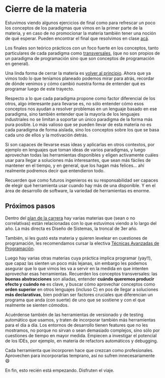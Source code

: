 # Cierre de la materia

Estuvimos viendo algunos ejercicios de final como para refrescar un poco los conceptos de los paradigmas que vimos en la primer parte de la materia, y en caso de no promocionar la materia también tener una noción de qué esperar. Pueden encontrar el final que resolvimos en clase [acá](https://github.com/pdep-mit/bitacora-de-clase/blob/master/Resoluci%C3%B3n%20Final%20-%202019-12-14.md).

Los finales son teórico prácticos con un foco fuerte en los conceptos, tanto particulares de cada paradigma como [transversales](http://wiki.uqbar.org/wiki/articles/paradigmas-de-programacion.html),
(que no son propios de un paradigma de programación sino que son conceptos de programación en general).

Una linda forma de cerrar la materia es [volver al principio](https://github.com/pdep-mit/bitacora-de-clase/blob/master/clase-01.md).
Ahora que ya vimos todo lo que teníamos planeado podemos mirar para atrás, recordar de dónde venimos y cómo cambió nuestra forma de entender qué es programar luego de este trayecto.

Respecto a lo que cada paradigma propone como factor diferencial de los otros, algo interesante para llevarse es, no sólo entender cómo esos conceptos nos ayudan a resolver problemas en un lenguaje basado en ese paradigma, sino también entender que la mayoría de los lenguajes industriales no se limitan a soportar un único paradigma de la forma más pura posible. Lo más valioso que se pueden llevar de esta materia no es cada paradigma de forma aislada, sino los conceptos sobre los que se basa cada uno de ellos y la motivación detrás.

Si son capaces de llevarse esas ideas y aplicarlas en otros contextos, por ejemplo en lenguajes que toman ideas de varios paradigmas, y luego aprovechan todas las herramientas disponibles y eligen activamente cuáles usar para llegar a 
soluciones más interesantes, que sean más fáciles de mantener en el tiempo, y en general, que los hagan más felices... 
ahí realmente podremos decir que entendieron todo.

Recuerden que como futuros ingenieros es su responsabilidad ser capaces de elegir qué herramienta usar cuando hay más de una disponible. Y en el área de desarrollo de software, la variedad de herramientas es enorme.

## Próximos pasos

Dentro del [plan de la carrera](http://www.sistemas.frba.utn.edu.ar/index.php/academico/plan-k08) hay varias materias que (sean o no correlativas) están relacionadas con lo que estuvimos viendo a lo largo del año. 
La más directa es Diseño de Sistemas, la troncal de 3er año.

También, si les gustó esta materia y quieren levelear en cuestiones de programación, les recomendamos cursar la electiva 
[Técnicas Avanzadas de Programación](http://tadp-utn-frba.github.io/contenidos/).

Luego hay varias otras materias cuya práctica implica programar (yay!!), que capaz las sienten un poco más lejanas, sin embargo les podemos asegurar que lo que vimos les va a servir en la medida en que intenten aprovechar esas herramientas. 
Recuerden los conceptos transversales: las **buenas abstracciones** son aliadas, 
entender **cuándo queremos producir efecto y cuándo no** es clave, y buscar cómo aprovechar conceptos como 
**orden superior** en otros lenguajes (incluso C) en pos de llegar a soluciones **más declarativas**,
bien podrían ser factores cruciales que diferencian un programa que anda (con suerte) de uno que se sostiene 
y con el que realmente se sienten cómodos.

Acuérdense también de las herramientas de versionado y de testing automático que usamos, y traten de incorporar también más herramientas para el día a día.
Los entornos de desarrollo tienen features que no les mostramos, no porque no sirvan o sean demasiado complejos, sino sólo por cuestiones de tiempo en mayor medida.
Empiecen a investigar el potencial de los IDEs, por ejemplo, en materia de refactors automáticos y debugging.

Cada herramienta que incorporen hace que crezcan como profesionales. Aprovechen para incorporarlas temprano, así no sufren innecesariamente :smile:

En fin, esto recién está empezando. Disfruten el viaje.
